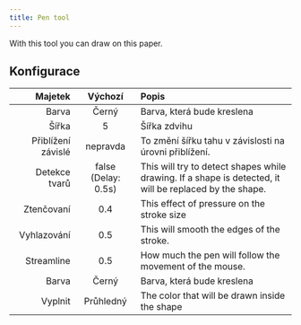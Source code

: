 ```yaml
---
title: Pen tool
---
```


With this tool you can draw on this paper.

## Konfigurace

|            Majetek |                                 Výchozí                                | Popis                                                                                                                                   |
| -----------------: | :--------------------------------------------------------------------: | :-------------------------------------------------------------------------------------------------------------------------------------- |
|              Barva |                                  Černý                                 | Barva, která bude kreslena                                                                                                              |
|              Šířka |                                    5                                   | Šířka zdvihu                                                                                                                            |
| Přiblížení závislé |                                nepravda                                | To změní šířku tahu v závislosti na úrovni přiblížení.                                                                  |
|      Detekce tvarů | false (Delay: 0.5s) | This will try to detect shapes while drawing. If a shape is detected, it will be replaced by the shape. |
|         Ztenčovaní |                           0.4                          | This effect of pressure on the stroke size                                                                                              |
|        Vyhlazování |                           0.5                          | This will smooth the edges of the stroke.                                                                               |
|         Streamline |                           0.5                          | How much the pen will follow the movement of the mouse.                                                                 |
|              Barva |                                  Černý                                 | Barva, která bude kreslena                                                                                                              |
|            Vyplnit |                                Průhledný                               | The color that will be drawn inside the shape                                                                                           |
